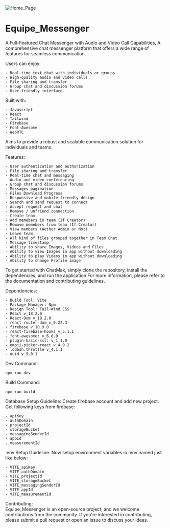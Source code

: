 ![Home_Page](https://github.com/Shaheryarkhalid/Equipe_Messenger/assets/41621149/272058c0-8ba5-4f02-9ee0-8cd1a55787f3)

# Equipe_Messenger
A Full-Featured Chat Messenger with Audio and Video Call Capabilities, A comprehensive chat messenger platform that offers a wide range of features for seamless communication. 

Users can enjoy: 

	- Real-time text chat with individuals or groups 
	- High-quality audio and video calls 
	- File sharing and transfer 
	- Group chat and discussion forums 
	- User-friendly interface.

Built with:

	- Javascript 
 	- React
  	- Tailwind
 	- Firebase 
	- Font-Awesome 
  	- WebRTC
   
Aims to provide a robust and scalable communication solution for individuals and teams. 

Features: 

    - User authentication and authorization 
    - File sharing and transfer  
    - Real-time chat and messaging 
    - Audio and video conferencing 
    - Group chat and discussion forums
    - Messages pagination
    - Files Download Progress
    - Responsive and mobile-friendly design 
    - Search and send request to connect
    - Accept request and chat
    - Remove / unfriend connection
    - Create team
    - Add memebers in team (If Creator)
    - Remove memebers from team (If Creator)
    - View members (Wether Admin or Not)
    - Leave team
	- All kind of files grouped together in Team Chat
	- Message timestamp
	- Ability to share Images, Videos and Files
	- Ability to view Images in app without downloading 
	- Ability to play Videos in app without downloading 
	- Ability to change Profile image

To get started with ChatMax, simply clone the repository, install the dependencies, and run the application.For more information, please refer to the documentation and contributing guidelines. 

Dependencies:  

	- Build Tool: Vite
	- Package Manager: Npm
	- Design Tool: Tail-Wind CSS
	- React v_18.2.0
	- React-Dom v_18.2.0
	- react-router-dom v_6.22.3	
	- firebase v_10.9.0
	- react-firebase-hooks v_5.1.1
	- font-awesome: v_6.0.0
 	- plugin-basic-ssl: v_1.1.0
	- emoji-picker-react v_4.9.2		
	- lodash.throttle v_4.1.1
	- uuid v_9.0.1
Dev Command:

	npm run dev
Build Command:

	npm run build

Database Setup Guideline:	Create firebase account and add new project. Get following keys from firebase:

	- apiKey
	- authDomain
	- projectId
	- storageBucket
	- messagingSenderId
	- appId
	- measurementId

.env Setup Guideline:	Now setup environment variables in .env named just like below:

	- VITE_apiKey
	- VITE_authDomain
	- VITE_projectId
	- VITE_storageBucket
	- VITE_messagingSenderId
	- VITE_appId
	- VITE_measurementId

Contributing:  
    Equipe_Messenger is an open-source project, and we welcome contributions from the community. If you're interested in contributing, please submit a pull request or open an issue to discuss your ideas.
